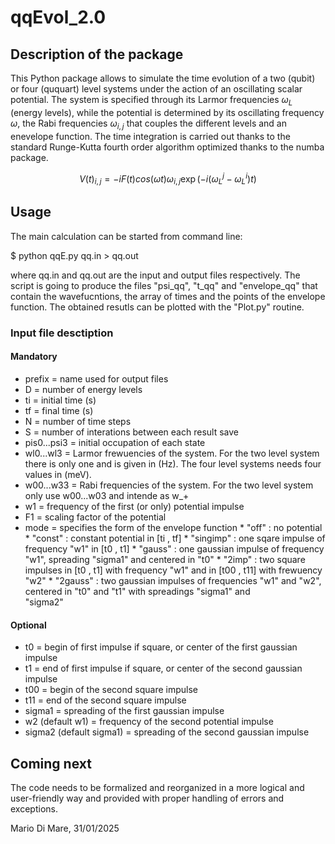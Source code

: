 # qqEvol_2.0

## Description of the package

This Python package allows to simulate the time evolution of a two (qubit) or four (ququart) level systems under the action of an oscillating scalar potential. The system is specified through its Larmor frequencies $\omega_{L}$ (energy levels), while the potential is determined by its oscillating frequency $\omega$, the Rabi frequencies $\omega_{i,j}$ that couples the different levels and an enevelope function. The time integration is carried out thanks to the standard Runge-Kutta fourth order algorithm optimized thanks to the numba package. 

```math
V(t)_{i,j} = -i F(t) cos( \omega t ) \omega _{i,j} \exp\left(-i( \omega ^ {j}_{L}-\omega^{i}_{L})t\right)
```
## Usage

The main calculation can be started from command line:

\$ python qqE.py qq.in > qq.out

where qq.in and qq.out are the input and output files respectively. The script is going to produce the files "psi_qq", "t_qq" and "envelope_qq" that contain the wavefucntions, the array of times and the points of the envelope function. The obtained resutls can be plotted with the "Plot.py" routine.

### Input file desctiption

#### Mandatory
- prefix                = name used for output files
- D                     = number of energy levels
- ti                    = initial time (s)
- tf                    = final time (s)
- N                     = number of time steps   
- S                     = number of interations between each result save
- pis0...psi3           = initial occupation of each state
- wl0...wl3             = Larmor frewuencies of the system. For the two level system there is only one and is given in (Hz). The four level
                        systems needs four values in (meV). 
- w00...w33             = Rabi frequencies of the system. For the two level system only use w00...w03 and intende as w_+
- w1                    = frequency of the first (or only) potential impulse
- F1                    = scaling factor of the potential
- mode                  = specifies the form of the envelope function
                          * "off"     : no potential
                          * "const"   : constant potential in [ti , tf]
                          * "singimp" : one sqare impulse of frequency "w1" in [t0 , t1]
                          * "gauss"   : one gaussian impulse of frequency "w1", spreading "sigma1" and centered in "t0"
                          * "2imp"    : two square impulses in [t0 , t1] with frequency "w1" and in [t00 , t11] with frewuency "w2"
                          * "2gauss"  : two gaussian impulses of frequencies "w1" and "w2", centered in "t0" and "t1" with spreadings "sigma1" and  
                                        "sigma2" 

#### Optional
- t0                      = begin of first impulse if square, or center of the first gaussian impulse 
- t1                      = end of first impulse if square, or center of the second gaussian impulse 
- t00                     = begin of the second square impulse
- t11                     = end of the second square impulse
- sigma1                  = spreading of the first gaussian impulse
- w2     (default w1)     = frequency of the second potential impulse
- sigma2 (default sigma1) = spreading of the second gaussian impulse

## Coming next

The code needs to be formalized and reorganized in a more logical and user-friendly way and provided with proper handling of errors and exceptions.

Mario Di Mare, 31/01/2025
